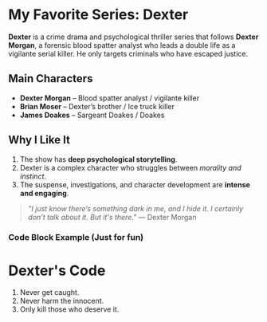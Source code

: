 # My Favorite Series: **Dexter**

**Dexter** is a crime drama and psychological thriller series that follows **Dexter Morgan**, a forensic blood spatter analyst who leads a double life as a vigilante serial killer. He only targets criminals who have escaped justice.

## Main Characters
- **Dexter Morgan** – Blood spatter analyst / vigilante killer
- **Brian Moser** – Dexter’s brother / Ice truck killer
- **James Doakes** – Sargeant Doakes / Doakes

## Why I Like It
1. The show has **deep psychological storytelling**.
2. Dexter is a complex character who struggles between *morality and instinct*.
3. The suspense, investigations, and character development are **intense and engaging**.

> *"I just know there’s something dark in me, and I hide it. I certainly don’t talk about it. But it's there."* — Dexter Morgan

### Code Block Example (Just for fun)
# Dexter's Code
1. Never get caught.
2. Never harm the innocent.
3. Only kill those who deserve it.
